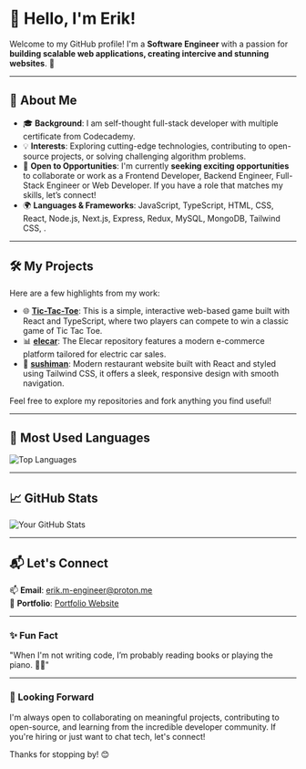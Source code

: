 # 👋 Hello, I'm Erik!

Welcome to my GitHub profile! I'm a **Software Engineer** with a passion for **building scalable web applications, creating intercive and stunning websites**. 🚀

---

## 🌟 About Me

- 🎓 **Background**: I am self-thought full-stack developer with multiple certificate from Codecademy.
- 💡 **Interests**: Exploring cutting-edge technologies, contributing to open-source projects, or solving challenging algorithm problems.
- 💼 **Open to Opportunities**: I'm currently **seeking exciting opportunities** to collaborate or work as a Frontend Developer, Backend Engineer, Full-Stack Engineer or Web Developer. If you have a role that matches my skills, let’s connect!
- 🌍 **Languages & Frameworks**: JavaScript, TypeScript, HTML, CSS, React, Node.js, Next.js, Express, Redux, MySQL, MongoDB, Tailwind CSS, .

---

## 🛠️ My Projects

Here are a few highlights from my work:

- 🌐 **[Tic-Tac-Toe](https://github.com/HD-40307g/Tic-Tac-Toe)**: This is a simple, interactive web-based game built with React and TypeScript, where two players can compete to win a classic game of Tic Tac Toe.
- 📊 **[elecar](https://github.com/HD-40307g/elecar)**: The Elecar repository features a modern e-commerce platform tailored for electric car sales.
- 🚀 **[sushiman](https://github.com/HD-40307g/sushiman)**: Modern restaurant website built with React and styled using Tailwind CSS, it offers a sleek, responsive design with smooth navigation.

Feel free to explore my repositories and fork anything you find useful!

---

## 🌟 Most Used Languages

![Top Languages](https://github-readme-stats.vercel.app/api/top-langs/?username=HD-40307g&layout=compact&theme=radical)

---

## 📈 GitHub Stats

![Your GitHub Stats](https://github-readme-stats.vercel.app/api?username=HD-40307g&show_icons=true&theme=radical)

---

## 📬 Let's Connect

📫 **Email**: [erik.m-engineer@proton.me](erik.m-engineer@proton.me)   
💼 **Portfolio**: [Portfolio Website](https://personalportfolio.online/)  

---

### ✨ Fun Fact

"When I'm not writing code, I’m probably reading books or playing the piano. 🎹📖"

---

### 👀 Looking Forward

I'm always open to collaborating on meaningful projects, contributing to open-source, and learning from the incredible developer community. If you're hiring or just want to chat tech, let's connect!

Thanks for stopping by! 😊
